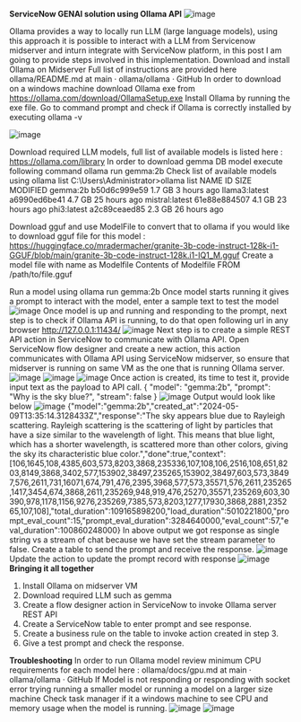**ServiceNow GENAI solution using Ollama API**
![image](https://github.com/anilvaranasi/ollamaIntegration/assets/29941323/1257c6a9-ee2f-4d0e-a80e-3a4c25b2b237)

Ollama provides a way to locally run LLM (large language models), using this approach it is possible to interact with a LLM from Servicenow midserver and inturn integrate with ServiceNow platform, in this post I am going to provide steps involved in this implementation.
Download and install Ollama on Midserver
Full list of instructions are provided here ollama/README.md at main · ollama/ollama · GitHub
In order to download on a windows machine download Ollama exe from https://ollama.com/download/OllamaSetup.exe
Install Ollama by running the exe file.
Go to command prompt and check if Ollama is correctly installed by executing ollama -v

![image](https://github.com/anilvaranasi/ollamaIntegration/assets/29941323/d086802b-8e87-451a-a3dd-8dcab606098e)

Download required LLM models, full list of available models is listed here : https://ollama.com/library
In order to download gemma DB model execute following command ollama run gemma:2b
Check list of available models using ollama list
C:\Users\Administrator>ollama list
NAME            ID              SIZE    MODIFIED
gemma:2b        b50d6c999e59    1.7 GB  3 hours ago
llama3:latest   a6990ed6be41    4.7 GB  25 hours ago
mistral:latest  61e88e884507    4.1 GB  23 hours ago
phi3:latest     a2c89ceaed85    2.3 GB  26 hours ago

Download gguf and use ModelFile to convert that to ollama
if you would like to download gguf file for this model : https://huggingface.co/mradermacher/granite-3b-code-instruct-128k-i1-GGUF/blob/main/granite-3b-code-instruct-128k.i1-IQ1_M.gguf
Create a model file with name as Modelfile
Contents of Modelfile
FROM /path/to/file.gguf


Run a model using ollama run gemma:2b
Once model starts running it gives a prompt to interact with the model, enter a sample text to test the model
![image](https://github.com/anilvaranasi/ollamaIntegration/assets/29941323/43c49ce4-84f9-4dce-a4b8-3a15935695fe)
Once model is up and running and responding to the prompt, next step is to check if Ollama API is running, to do that open following url in any browser http://127.0.0.1:11434/
![image](https://github.com/anilvaranasi/ollamaIntegration/assets/29941323/45edb2bd-6c35-4324-aca0-27d7bc52ef32)
Next step is to create a simple REST API action in ServiceNow to communicate with Ollama API.
Open ServiceNow flow designer and create a new action, this action communicates with Ollama API using ServiceNow midserver, so ensure that midserver is running on same VM as the one that is running Ollama server.
![image](https://github.com/anilvaranasi/ollamaIntegration/assets/29941323/e920d2dc-1ccf-482e-aba6-ac0bd9aba774)
![image](https://github.com/anilvaranasi/ollamaIntegration/assets/29941323/f4fb1633-8716-47c1-9d7d-65216b98c58c)
![image](https://github.com/anilvaranasi/ollamaIntegration/assets/29941323/165dea4d-e313-4e2c-829b-498686d80472)
Once action is created, its time to test it, provide input text as the payload to API call.
{
  "model": "gemma:2b",
  "prompt": "Why is the sky blue?",
  "stream": false
}
![image](https://github.com/anilvaranasi/ollamaIntegration/assets/29941323/8102708b-1d1c-489d-87b0-0c8a25b271c7)
Output would look like below
![image](https://github.com/anilvaranasi/ollamaIntegration/assets/29941323/be61a350-84b9-43b7-88fe-8e51f81ba007)
{"model":"gemma:2b","created_at":"2024-05-09T13:35:14.3128433Z","response":"The sky appears blue due to Rayleigh scattering. Rayleigh scattering is the scattering of light by particles that have a size similar to the wavelength of light. This means that blue light, which has a shorter wavelength, is scattered more than other colors, giving the sky its characteristic blue color.","done":true,"context":[106,1645,108,4385,603,573,8203,3868,235336,107,108,106,2516,108,651,8203,8149,3868,3402,577,153902,38497,235265,153902,38497,603,573,38497,576,2611,731,16071,674,791,476,2395,3968,577,573,35571,576,2611,235265,1417,3454,674,3868,2611,235269,948,919,476,25270,35571,235269,603,30390,978,1178,1156,9276,235269,7385,573,8203,1277,17930,3868,2881,235265,107,108],"total_duration":109165898200,"load_duration":5010221800,"prompt_eval_count":15,"prompt_eval_duration":3284640000,"eval_count":57,"eval_duration":100860248000}
In above output we got response as single string vs a stream of chat because we have set the stream parameter to false.
Create a table to send the prompt and receive the response.
![image](https://github.com/anilvaranasi/ollamaIntegration/assets/29941323/53d14a49-127a-4f8b-a8d1-7787ce0fa0a2)
Update the action to update the prompt record with response
![image](https://github.com/anilvaranasi/ollamaIntegration/assets/29941323/021e5684-0dd0-4ddf-976f-b5ae4cd51161)
**Bringing it all together**
1.	Install Ollama on midserver VM
2.	Download required LLM such as gemma
3.	Create a flow designer action in ServiceNow to invoke Ollama server REST API
4.	Create a ServiceNow table to enter prompt and see response.
5.	Create a business rule on the table to invoke action created in step 3.
6.	Give a test prompt and check the response.


**Troubleshooting**
In order to run Ollama model review minimum CPU requirements for each model here : ollama/docs/gpu.md at main · ollama/ollama · GitHub
If Model is not responding or responding with socket error trying running a smaller model or running a model on a larger size machine
Check task manager if it a windows machine to see CPU and memory usage when the model is running.
![image](https://github.com/anilvaranasi/ollamaIntegration/assets/29941323/80097358-c785-44e8-af65-d5cfb4576e0d)
![image](https://github.com/anilvaranasi/ollamaIntegration/assets/29941323/058b028b-4e2b-4391-a199-7231e599ad97)











